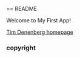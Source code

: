 == README

Welcome to My First App!

<a href="timdenenberg.com"> Tim Denenberg homepage </a>

<h3> copyright </h3>

